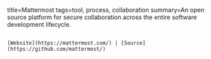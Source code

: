 title=Mattermost
tags=tool, process, collaboration
summary=An open source platform for secure collaboration across the entire software development lifecycle.
~~~~~~

[Website](https://mattermost.com/) | [Source](https://github.com/mattermost/)

